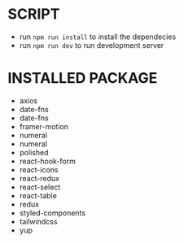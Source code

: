 # SCRIPT

- run `npm run install` to install the dependecies
- run `npm run dev` to run development server

# INSTALLED PACKAGE

- axios
- date-fns
- date-fns
- framer-motion
- numeral
- numeral
- polished
- react-hook-form
- react-icons
- react-redux
- react-select
- react-table
- redux
- styled-components
- tailwindcss
- yup
